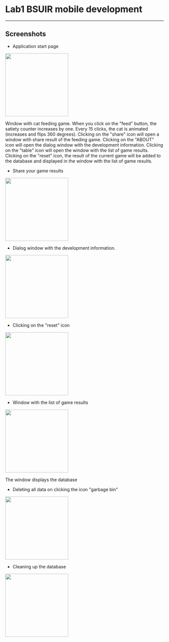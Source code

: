 # Lab1 BSUIR mobile development
____
## Screenshots
- Application start page

<img src="https://user-images.githubusercontent.com/63109438/163283662-90075fe8-a536-49c8-a9d6-68b6e040c1cc.png" width="200" />

Window with cat feeding game. When you click on the "feed" button, the satiety counter increases by one. Every 15 clicks, the cat is animated (increases and flips 360 degrees). Clicking on the "share" icon will open a window with share result of the feeding game. Clicking on the "ABOUT" icon will open the dialog window with the development information. Clicking on the "table" icon will open the window with the list of game results. Clicking on the "reset" icon, the result of the current game will be added to the database and displayed in the window with the list of game results.


- Share your game results
<img src="https://user-images.githubusercontent.com/63109438/163284748-de52c673-7b53-4a8c-9a2b-c4300bb5d21c.png" width="200" />

- Dialog window with the development information.
<img src="https://user-images.githubusercontent.com/63109438/163289329-a2f64056-5c94-46d1-bbb4-f5a1563cc2b9.png" width="200" />


- Clicking on the "reset" icon

<img src="https://user-images.githubusercontent.com/63109438/163290546-e165ff11-5b62-4504-b495-6b010289b235.png" width="200" />


- Window with the list of game results
<img src = "https://user-images.githubusercontent.com/63109438/163291193-eff1a682-330e-4a2a-9803-259a4ff31835.png" width="200" />

The window displays the database

- Deleting all data on clicking the icon "garbage bin"
 
<img src ="https://user-images.githubusercontent.com/63109438/163291640-c6b0ed0c-8e24-4124-9fff-83daf7af6960.png" width = "200" />

-  Cleaning up the database
<img src = "https://user-images.githubusercontent.com/63109438/163292092-ff688e97-607c-4bae-a473-8b542b9522b4.png" width = "200" />











